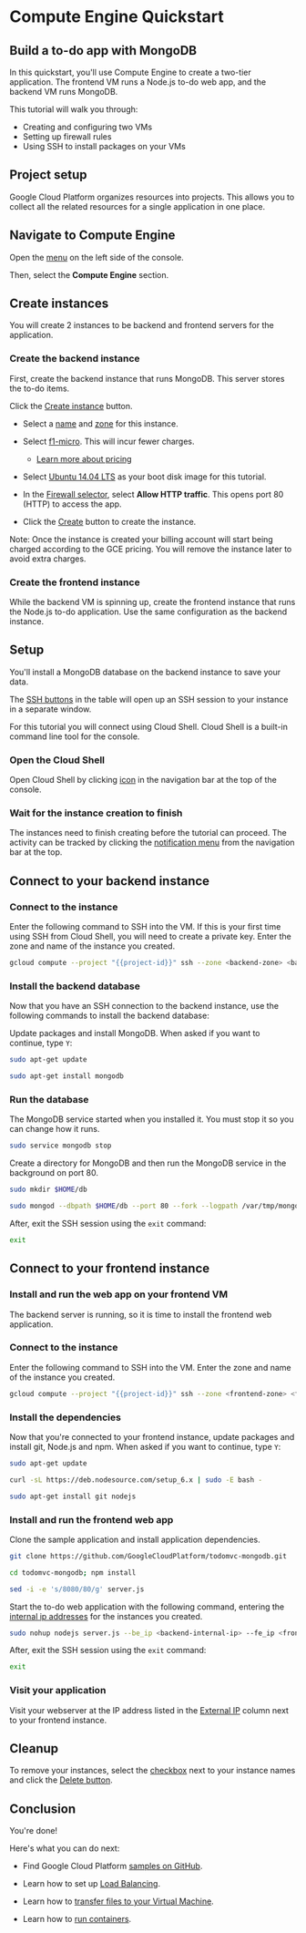 # Compute Engine Quickstart

## Build a to-do app with MongoDB

<walkthrough-tutorial-duration duration="15"></walkthrough-tutorial-duration>

In this quickstart, you'll use Compute Engine to create a two-tier application.
The frontend VM runs a Node.js to-do web app, and the backend VM runs MongoDB.

This tutorial will walk you through:

-   Creating and configuring two VMs
-   Setting up firewall rules
-   Using SSH to install packages on your VMs

## Project setup

Google Cloud Platform organizes resources into projects. This allows you to
collect all the related resources for a single application in one place.

<walkthrough-project-billing-setup permissions="compute.instances.create"></walkthrough-project-billing-setup>

## Navigate to Compute Engine

Open the [menu][spotlight-console-menu] on the left side of the console.

Then, select the **Compute Engine** section.

<walkthrough-menu-navigation sectionId="COMPUTE_SECTION"></walkthrough-menu-navigation>

## Create instances

You will create 2 instances to be backend and frontend servers for the
application.

### Create the backend instance

First, create the backend instance that runs MongoDB. This server stores the
to-do items.

Click the [Create instance][spotlight-create-instance] button.

*   Select a [name][spotlight-instance-name] and [zone][spotlight-instance-zone]
    for this instance.

*   Select [f1-micro][spotlight-machine-type]. This will incur fewer charges.

    *   [Learn more about pricing][pricing]

*   Select [Ubuntu 14.04 LTS][spotlight-boot-disk] as your boot disk image for
    this tutorial.

*   In the [Firewall selector][spotlight-firewall], select **Allow HTTP
    traffic**. This opens port 80 (HTTP) to access the app.

*   Click the [Create][spotlight-submit-create] button to create the instance.

Note: Once the instance is created your billing account will start being charged
according to the GCE pricing. You will remove the instance later to avoid extra
charges.

### Create the frontend instance

While the backend VM is spinning up, create the frontend instance that runs the
Node.js to-do application. Use the same configuration as the backend instance.

## Setup

You'll install a MongoDB database on the backend instance to save your data.

The [SSH buttons][spotlight-ssh-buttons] in the table will open up an SSH
session to your instance in a separate window.

For this tutorial you will connect using Cloud Shell. Cloud Shell is a built-in
command line tool for the console.

### Open the Cloud Shell

Open Cloud Shell by clicking
<walkthrough-cloud-shell-icon></walkthrough-cloud-shell-icon>
[icon][spotlight-open-devshell] in the navigation bar at the top of the console.

### Wait for the instance creation to finish

The instances need to finish creating before the tutorial can proceed. The
activity can be tracked by clicking the
[notification menu][spotlight-notification-menu] from the navigation bar at the
top.

## Connect to your backend instance

### Connect to the instance

Enter the following command to SSH into the VM. If this is your first time using
SSH from Cloud Shell, you will need to create a private key. Enter the zone and
name of the instance you created.

```bash
gcloud compute --project "{{project-id}}" ssh --zone <backend-zone> <backend-name>
```

### Install the backend database

Now that you have an SSH connection to the backend instance, use the following
commands to install the backend database:

Update packages and install MongoDB. When asked if you want to continue, type
`Y`:

```bash
sudo apt-get update
```

```bash
sudo apt-get install mongodb
```

### Run the database

The MongoDB service started when you installed it. You must stop it so you can
change how it runs.

```bash
sudo service mongodb stop
```

Create a directory for MongoDB and then run the MongoDB service in the
background on port 80.

```bash
sudo mkdir $HOME/db
```

```bash
sudo mongod --dbpath $HOME/db --port 80 --fork --logpath /var/tmp/mongodb
```

After, exit the SSH session using the `exit` command:

```bash
exit
```

## Connect to your frontend instance

### Install and run the web app on your frontend VM

The backend server is running, so it is time to install the frontend web
application.

### Connect to the instance

Enter the following command to SSH into the VM. Enter the zone and name of the
instance you created.

```bash
gcloud compute --project "{{project-id}}" ssh --zone <frontend-zone> <frontend-name>
```

### Install the dependencies

Now that you're connected to your frontend instance, update packages and install
git, Node.js and npm. When asked if you want to continue, type `Y`:

```bash
sudo apt-get update
```

```bash
curl -sL https://deb.nodesource.com/setup_6.x | sudo -E bash -
```

```bash
sudo apt-get install git nodejs
```

### Install and run the frontend web app

Clone the sample application and install application dependencies.

```bash
git clone https://github.com/GoogleCloudPlatform/todomvc-mongodb.git
```

```bash
cd todomvc-mongodb; npm install
```

```bash
sed -i -e 's/8080/80/g' server.js
```

Start the to-do web application with the following command, entering the
[internal ip addresses][spotlight-internal-ip] for the instances you created.

```bash
sudo nohup nodejs server.js --be_ip <backend-internal-ip> --fe_ip <frontend-internal-ip> &
```

After, exit the SSH session using the `exit` command:

```bash
exit
```

### Visit your application

Visit your webserver at the IP address listed in the
[External IP][spotlight-external-ip] column next to your frontend instance.

## Cleanup

To remove your instances, select the [checkbox][spotlight-instance-checkbox]
next to your instance names and click the
[Delete button][spotlight-delete-button].

## Conclusion

<walkthrough-conclusion-trophy></walkthrough-conclusion-trophy>

You're done!

Here's what you can do next:

*   Find Google Cloud Platform
    [samples on GitHub](http://googlecloudplatform.github.io/).

*   Learn how to set up
    [Load Balancing](https://cloud.google.com/compute/docs/load-balancing/).

*   Learn how to
    [transfer files to your Virtual Machine](https://cloud.google.com/compute/docs/instances/transfer-files/).

*   Learn how to
    [run containers](https://cloud.google.com/compute/docs/containers).

[pricing]: https://cloud.google.com/compute/#compute-engine-pricing
[spotlight-instance-name]: walkthrough://spotlight-pointer?spotlightId=gce-vm-add-name
[spotlight-instance-zone]: walkthrough://spotlight-pointer?spotlightId=gce-vm-add-zone-select
[spotlight-create-instance]: walkthrough://spotlight-pointer?spotlightId=gce-zero-new-vm,gce-vm-list-new
[spotlight-boot-disk]: walkthrough://spotlight-pointer?cssSelector=vm-set-boot-disk
[spotlight-firewall]: walkthrough://spotlight-pointer?spotlightId=gce-vm-add-firewall
[spotlight-vm-list]: walkthrough://spotlight-pointer?cssSelector=vm2-instance-list%20.p6n-checkboxed-table
[spotlight-control-panel]: walkthrough://spotlight-pointer?cssSelector=#p6n-action-bar-container-main
[spotlight-ssh-buttons]: walkthrough://spotlight-pointer?cssSelector=gce-connect-to-instance
[spotlight-notification-menu]: walkthrough://spotlight-pointer?cssSelector=.p6n-notification-dropdown,.cfc-icon-notifications
[spotlight-console-menu]: walkthrough://spotlight-pointer?spotlightId=console-nav-menu
[spotlight-open-devshell]: walkthrough://spotlight-pointer?spotlightId=devshell-activate-button
[spotlight-machine-type]: walkthrough://spotlight-pointer?spotlightId=gce-add-machine-type-select
[spotlight-submit-create]: walkthrough://spotlight-pointer?spotlightId=gce-submit
[spotlight-internal-ip]: walkthrough://spotlight-pointer?cssSelector=gce-internal-ip
[spotlight-external-ip]: walkthrough://spotlight-pointer?cssSelector=.p6n-external-link
[spotlight-instance-checkbox]: walkthrough://spotlight-pointer?cssSelector=.p6n-checkbox-form-label
[spotlight-delete-button]: walkthrough://spotlight-pointer?cssSelector=.p6n-icon-delete
